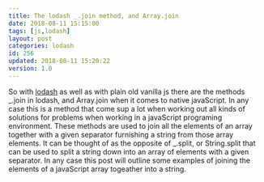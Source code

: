 ```yaml
---
title: The lodash _.join method, and Array.join
date: 2018-08-11 15:15:00
tags: [js,lodash]
layout: post
categories: lodash
id: 256
updated: 2018-08-11 15:20:22
version: 1.0
---
```


So with [lodash](https://lodash.com/) as well as with plain old vanilla js there are the methods \_.join in lodash, and Array.join when it comes to native javaScript. In any case this is a method that come sup a lot when working out all kinds of solutions for problems when working in a javaScript programing environment. These methods are used to join all the elements of an array together with a given separator furnishing a string from those array elements. It can be thought of as the opposite of \_.split, or String.split that can be used to split a string down into an array of elements with a given separator. In any case this post will outline some examples of joining the elements of a javaScript array togeather into a string.

<!-- more -->
